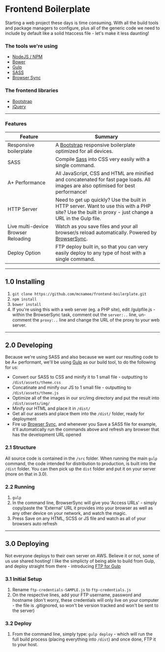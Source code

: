 # Frontend Boilerplate
Starting a web project these days is time consuming. With all the build tools and package managers to configure, plus all of the generic code we need to include by default like a solid htaccess file - let's make it less daunting!

### The tools we're using
- [NodeJS / NPM](https://nodejs.org/en/)
- [Bower](http://bower.io/)
- [Gulp](http://gulpjs.com/)
- [SASS](http://sass-lang.com/)
- [Browser Sync](https://www.browsersync.io/)

### The frontend libraries
- [Bootstrap](http://getbootstrap.com/)
- [jQuery](https://jquery.com/)

***

### Features

| Feature                                | Summary |
|---|---|
| Responsive boilerplate                 | A [Bootstrap](http://getbootstrap.com) responsive boilerplate optimized for all devices. |
| SASS                                   | Compile [Sass](http://sass-lang.com/) into CSS very easily with a single command. |
| A+ Performance                         | All JavaScript, CSS and HTML are minified and concatenated for fast page loads. All images are also optimised for best performance! |
| HTTP Server                            | Need to get up quickly? Use the built in HTTP server. Want to use this with a PHP site? Use the built in proxy - just change a URL in the Gulp file. |
| Live multi-device Browser Reloading    | Watch as you save files and your all browser/s reload automatically. Powered by [BrowserSync](http://browsersync.io). |
| Deploy Option                          | FTP deploy built in, so that you can very easily deploy to any type of host with a single command. |

***

## 1.0 Installing
1. `git clone https://github.com/mcnamee/frontend-boilerplate.git`
2. `npm install`
3. `bower install`
4. If you're using this with a web server (eg. a PHP site), edit /gulpfile.js - within the BrowserSync task, comment out the `server:..` line, un-comment the `proxy:..` line and change the URL of the proxy to your web server.

***

## 2.0 Developing
Because we're using SASS and also because we want our resulting code to be A+ performant, we'll be using [Gulp](http://gulpjs.com/) as our build tool, to do the following for us:
- Convert our SASS to CSS and minify it to 1 small file - outputting to `/dist/assets/theme.css`
- Concatinate and minify our JS to 1 small file - outputting to `/dist/assets/theme.js`
- Optimize all of the images in our src/img directory and put the result into `/dist/assets/img/`
- Minify our HTML and place it in `/dist/`
- Get all our assets and place them into the `/dist/` folder, ready for deployment
- Fire up [Browser Sync](https://www.browsersync.io/), and whenever you Save a SASS file for example, it'll automatically run the commands above and refresh any browser that has the development URL opened

### 2.1 Structure
All source code is contained in the `/src` folder. When running the main `gulp` command, the code intended for distribution to production, is built into the `/dist` folder. You can then pick up the `dist` folder and put it on your server (more on that in 3.0).

### 2.2 Running
1. `gulp`
2. In the command line, BrowserSync will give you 'Access URLs' - simply copy/paste the 'External' URL it provides into your browser as well as any other device on your network, and watch the magic.
3. Press Save on any HTML, SCSS or JS file and watch as all of your browsers auto refresh

***

## 3.0 Deploying
Not everyone deploys to their own server on AWS. Believe it or not, some of us use shared hosting!
I like the simplicty of being able to build from Gulp, and deploy straight from there - introducing [FTP for Gulp](https://github.com/morris/vinyl-ftp)

### 3.1 Initial Setup
1. Rename `ftp-credentials-SAMPLE.js` to `ftp-credentials.js`
2. On the respective lines, add your FTP username, password and hostname (don't worry, these credentials will only live on your computer - the file is .gitignored, so won't be version tracked and won't be sent to the server)

### 3.2 Deploy
1. From the command line, simply type: `gulp deploy` - which will run the full build process (placing everything into `/dist`) and once done, FTP it to your host.
